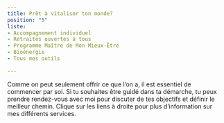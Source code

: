 ```yaml
---
title: Prêt à vitaliser ton monde?
position: "5"
liste:
- Accompagnement individuel
- Retraites ouvertes à tous
- Programme Maître de Mon Mieux-Être
- Bioénergie
- Tous mes outils

---
```

Comme on peut seulement offrir ce que l’on a, il est essentiel de commencer par soi. Si tu souhaites être guidé dans ta démarche, tu peux prendre rendez-vous avec moi pour discuter de tes objectifs et définir le meilleur chemin. Clique sur les liens à droite pour plus d’information sur mes différents services.